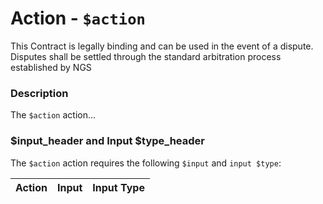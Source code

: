 # Action - `$action`

This Contract is legally binding and can be used in the event of a dispute. Disputes shall be settled through the standard arbitration process established by NGS

### Description

The `$action` action... 

### $input_header and Input $type_header

The `$action` action requires the following `$input` and `input $type`:

| Action | Input | Input Type |
|:--|:--|:--|
